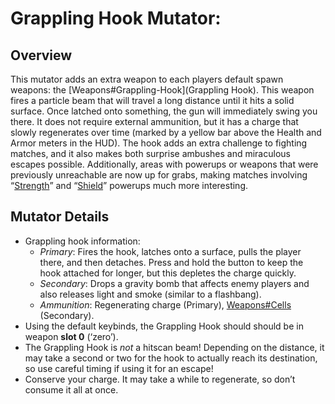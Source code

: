 Grappling Hook Mutator:
=======================

Overview
--------

This mutator adds an extra weapon to each players default spawn weapons: the [Weapons\#Grappling-Hook](Grappling Hook). This weapon fires a particle beam that will travel a long distance until it hits a solid surface. Once latched onto something, the gun will immediately swing you there. It does not require external ammunition, but it has a charge that slowly regenerates over time (marked by a yellow bar above the Health and Armor meters in the HUD). The hook adds an extra challenge to fighting matches, and it also makes both surprise ambushes and miraculous escapes possible. Additionally, areas with powerups or weapons that were previously unreachable are now up for grabs, making matches involving “[Strength](Strength)” and “[Shield](Shield)” powerups much more interesting.

Mutator Details
---------------

-   Grappling hook information:
    -   *Primary*: Fires the hook, latches onto a surface, pulls the player there, and then detaches. Press and hold the <FIRE> button to keep the hook attached for longer, but this depletes the charge quickly.
    -   *Secondary*: Drops a gravity bomb that affects enemy players and also releases light and smoke (similar to a flashbang).
    -   *Ammunition*: Regenerating charge (Primary), [Weapons\#Cells](Cells) (Secondary).
-   Using the default keybinds, the Grappling Hook should should be in weapon **slot 0** (‘zero’).
-   The Grappling Hook is *not* a hitscan beam! Depending on the distance, it may take a second or two for the hook to actually reach its destination, so use careful timing if using it for an escape!
-   Conserve your charge. It may take a while to regenerate, so don’t consume it all at once.

